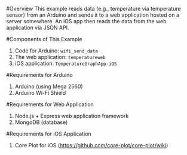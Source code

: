#Overview
This example reads data (e.g., temperature via temperature sensor) from an Arduino and sends it to a web application hosted on a server somewhere.  An iOS app then reads the data from the web application via JSON API.

#Components of This Example
1. Code for Arduino: `wifi_send_data`
2. The web application: `temperatureweb`
3. iOS application: `TemperatureGraphApp-iOS`

#Requirements for Arduino
1. Arduino (using Mega 2560)
2. Arduino Wi-Fi Shield

#Requirements for Web Application
1. Node.js + Express web application framework
2. MongoDB (database)

#Requirements for iOS Application
1. Core Plot for iOS (https://github.com/core-plot/core-plot/wiki)